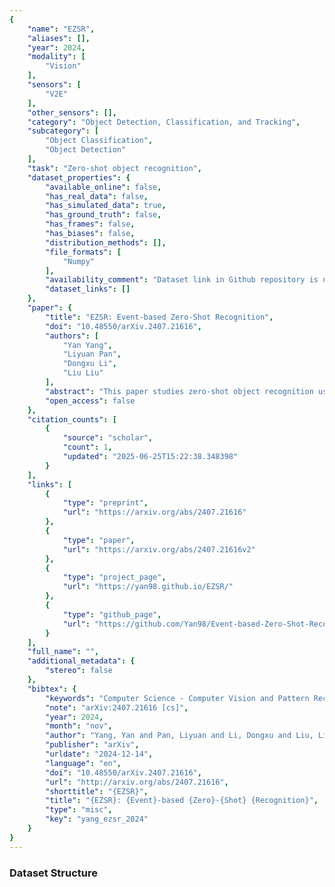 ```yaml
---
{
    "name": "EZSR",
    "aliases": [],
    "year": 2024,
    "modality": [
        "Vision"
    ],
    "sensors": [
        "V2E"
    ],
    "other_sensors": [],
    "category": "Object Detection, Classification, and Tracking",
    "subcategory": [
        "Object Classification",
        "Object Detection"
    ],
    "task": "Zero-shot object recognition",
    "dataset_properties": {
        "available_online": false,
        "has_real_data": false,
        "has_simulated_data": true,
        "has_ground_truth": false,
        "has_frames": false,
        "has_biases": false,
        "distribution_methods": [],
        "file_formats": [
            "Numpy"
        ],
        "availability_comment": "Dataset link in Github repository is not yet active.",
        "dataset_links": []
    },
    "paper": {
        "title": "EZSR: Event-based Zero-Shot Recognition",
        "doi": "10.48550/arXiv.2407.21616",
        "authors": [
            "Yan Yang",
            "Liyuan Pan",
            "Dongxu Li",
            "Liu Liu"
        ],
        "abstract": "This paper studies zero-shot object recognition using event camera data. Guided by CLIP, which is pre-trained on RGB images, existing approaches achieve zero-shot object recognition by optimizing embedding similarities between event data and RGB images respectively encoded by an event encoder and the CLIP image encoder. Alternatively, several methods learn RGB frame reconstructions from event data for the CLIP image encoder. However, they often result in suboptimal zero-shot performance.   This study develops an event encoder without relying on additional reconstruction networks. We theoretically analyze the performance bottlenecks of previous approaches: the embedding optimization objectives are prone to suffer from the spatial sparsity of event data, causing semantic misalignments between the learned event embedding space and the CLIP text embedding space. To mitigate the issue, we explore a scalar-wise modulation strategy. Furthermore, to scale up the number of events and RGB data pairs for training, we also study a pipeline for synthesizing event data from static RGB images in mass.   Experimentally, we demonstrate an attractive scaling property in the number of parameters and synthesized data. We achieve superior zero-shot object recognition performance on extensive standard benchmark datasets, even compared with past supervised learning approaches. For example, our model with a ViT/B-16 backbone achieves 47.84% zero-shot accuracy on the N-ImageNet dataset.",
        "open_access": false
    },
    "citation_counts": [
        {
            "source": "scholar",
            "count": 1,
            "updated": "2025-06-25T15:22:38.348398"
        }
    ],
    "links": [
        {
            "type": "preprint",
            "url": "https://arxiv.org/abs/2407.21616"
        },
        {
            "type": "paper",
            "url": "https://arxiv.org/abs/2407.21616v2"
        },
        {
            "type": "project_page",
            "url": "https://yan98.github.io/EZSR/"
        },
        {
            "type": "github_page",
            "url": "https://github.com/Yan98/Event-based-Zero-Shot-Recognition"
        }
    ],
    "full_name": "",
    "additional_metadata": {
        "stereo": false
    },
    "bibtex": {
        "keywords": "Computer Science - Computer Vision and Pattern Recognition",
        "note": "arXiv:2407.21616 [cs]",
        "year": 2024,
        "month": "nov",
        "author": "Yang, Yan and Pan, Liyuan and Li, Dongxu and Liu, Liu",
        "publisher": "arXiv",
        "urldate": "2024-12-14",
        "language": "en",
        "doi": "10.48550/arXiv.2407.21616",
        "url": "http://arxiv.org/abs/2407.21616",
        "shorttitle": "{EZSR}",
        "title": "{EZSR}: {Event}-based {Zero}-{Shot} {Recognition}",
        "type": "misc",
        "key": "yang_ezsr_2024"
    }
}
---
```



### Dataset Structure